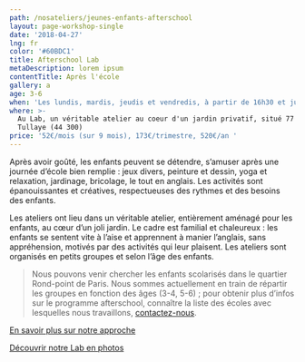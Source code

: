 ```yaml
---
path: /nosateliers/jeunes-enfants-afterschool
layout: page-workshop-single
date: '2018-04-27'
lng: fr
color: '#60BDC1'
title: Afterschool Lab
metaDescription: lorem ipsum
contentTitle: Après l'école
gallery: a
age: 3-6
when: 'Les lundis, mardis, jeudis et vendredis, à partir de 16h30 et jusqu''à 18h45'
where: >-
  Au Lab, un véritable atelier au coeur d'un jardin privatif, situé 77 rue de la
  Tullaye (44 300)
price: '52€/mois (sur 9 mois), 173€/trimestre, 520€/an '
---
```

Après avoir goûté, les enfants peuvent se détendre, s’amuser après une journée d’école bien remplie : jeux divers, peinture et dessin, yoga et relaxation, jardinage, bricolage, le tout en anglais.  Les activités sont épanouissantes et créatives, respectueuses des rythmes et des besoins des enfants. 

Les ateliers ont lieu dans un véritable atelier, entièrement aménagé pour les enfants, au cœur d’un joli jardin. Le cadre est familial et chaleureux : les enfants se sentent vite à l’aise et apprennent à manier l’anglais, sans appréhension, motivés par des activités qui leur plaisent. Les ateliers sont organisés en petits groupes et selon l’âge des enfants. 

> Nous pouvons venir chercher les enfants scolarisés dans le quartier Rond-point de Paris. Nous sommes actuellement en train de répartir les groupes en fonction des âges (3-4, 5-6) ; pour obtenir plus d’infos sur le programme afterschool, connaître la liste des écoles avec lesquelles nous travaillons, [contactez-nous](hello@lopenlab.com). 

[En savoir plus sur notre approche](https://llfk.netlify.com/pedagogie) 

[Découvrir notre Lab en photos](https://llfk.netlify.com/nosateliers)
